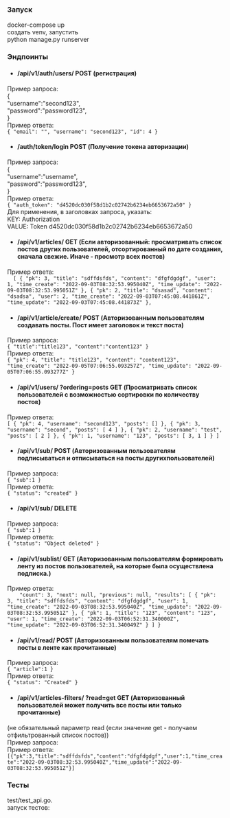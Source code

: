 # 

### Запуск

docker-compose up<br>
создать venv, запустить<br>
python manage.py runserver<br>

### Эндпоинты
- #### /api/v1/auth/users/ POST (регистрация)
Пример запроса:<br>
{<br>
"username":"second123",<br>
"password":"password123",<br>
}<br>
Пример ответа: <br>
`{
    "email": "",
    "username": "second123",
    "id": 4
}`
- #### /auth/token/login POST (Получение токена авторизации)
Пример запроса:<br>
{<br>
"username":"username",<br>
"password":"password123",<br>
}<br>
Пример ответа: <br>
`{
    "auth_token": "d4520dc030f58d1b2c02742b6234eb6653672a50"
}`<br>
Для применения, в заголовках запроса, указать:<br>
KEY: Authorization<br>
VALUE: Token d4520dc030f58d1b2c02742b6234eb6653672a50<br>
- #### /api/v1/articles/ GET (Если авторизованный: просматривать список постов других пользователей, отсортированный по дате создания, сначала свежие. Иначе - просмотр всех постов)
Пример ответа: <br>
`  [
    {
        "pk": 3,
        "title": "sdffdsfds",
        "content": "dfgfdgdgf",
        "user": 1,
        "time_create": "2022-09-03T08:32:53.995040Z",
        "time_update": "2022-09-03T08:32:53.995051Z"
    },
    {
        "pk": 2,
        "title": "dsasad",
        "content": "dsadsa",
        "user": 2,
        "time_create": "2022-09-03T07:45:08.441861Z",
        "time_update": "2022-09-03T07:45:08.441873Z"
    },`
- #### /api/v1/article/create/ POST (Авторизованным пользователям создавать посты. Пост имеет заголовок и текст поста)
Пример запроса: <br>
`
{
    "title":"title123",
    "content":"content123"
}
`<br>
Пример ответа: <br>
`{
    "pk": 4,
    "title": "title123",
    "content": "content123",
    "time_create": "2022-09-05T07:06:55.093257Z",
    "time_update": "2022-09-05T07:06:55.093277Z"
}`
- #### /api/v1/users/ ?ordering=posts GET (Просматривать список пользователей с возможностью сортировки по количеству постов)
Пример ответа: <br>
`[
    {
        "pk": 4,
        "username": "second123",
        "posts": []
    },
    {
        "pk": 3,
        "username": "second",
        "posts": [
            4
        ]
    },
    {
        "pk": 2,
        "username": "test",
        "posts": [
            2
        ]
    },
    {
        "pk": 1,
        "username": "123",
        "posts": [
            3,
            1
        ]
    }
]`
- #### /api/v1/sub/ POST (Авторизованным пользователям подписываться и отписываться на посты другихпользователей)
Пример запроса:<br>
`{
    "sub":1
}
`<br>
Пример ответа: <br>
`{
    "status": "created"
}`
- #### /api/v1/sub/ DELETE
Пример запроса:<br>
`{
    "sub":1
}
`<br>
Пример ответа: <br>
`{
    "status": "Object deleted"
}`
- #### /api/v1/sublist/ GET (Авторизованным пользователям формировать ленту из постов пользователей, на которые была осуществлена подписка.)
Пример ответа: <br>
`    "count": 3,
    "next": null,
    "previous": null,
    "results": [
        {
            "pk": 3,
            "title": "sdffdsfds",
            "content": "dfgfdgdgf",
            "user": 1,
            "time_create": "2022-09-03T08:32:53.995040Z",
            "time_update": "2022-09-03T08:32:53.995051Z"
        },
        {
            "pk": 1,
            "title": "123",
            "content": "123",
            "user": 1,
            "time_create": "2022-09-03T06:52:31.340000Z",
            "time_update": "2022-09-03T06:52:31.340049Z"
        }
    ]
}`
- #### /api/v1/read/ POST (Авторизованным пользователям помечать посты в ленте как прочитанные)
Пример запроса:<br>
`{
    "article":1
}`<br>
Пример ответа: <br>
`{
    "status": "Created"
}`
- #### /api/v1/articles-filters/ ?read=get GET (Авторизованный пользователей может получить все посты или только прочитанные)
(не обязательный параметр read (если значение get - получаем отфильтрованный список постов))<br>
Пример запроса:<br>
Пример ответа: <br>
`[{"pk":3,"title":"sdffdsfds","content":"dfgfdgdgf","user":1,"time_create":"2022-09-03T08:32:53.995040Z","time_update":"2022-09-03T08:32:53.995051Z"}]`

### Тесты
test/test_api.go. <br>
запуск тестов: <br>